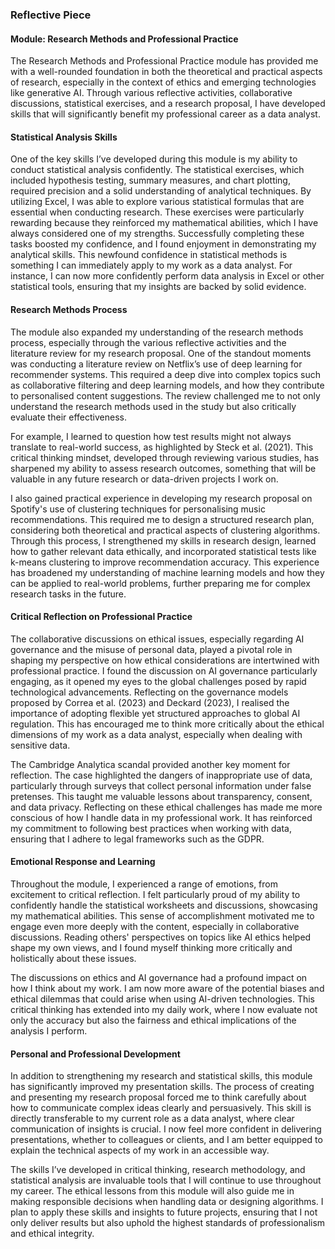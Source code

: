 ### Reflective Piece

#### Module: Research Methods and Professional Practice

The Research Methods and Professional Practice module has provided me with a well-rounded foundation in both the theoretical and practical aspects of research, especially in the context of ethics and emerging technologies like generative AI. Through various reflective activities, collaborative discussions, statistical exercises, and a research proposal, I have developed skills that will significantly benefit my professional career as a data analyst.

#### Statistical Analysis Skills

One of the key skills I’ve developed during this module is my ability to conduct statistical analysis confidently. The statistical exercises, which included hypothesis testing, summary measures, and chart plotting, required precision and a solid understanding of analytical techniques. By utilizing Excel, I was able to explore various statistical formulas that are essential when conducting research.
These exercises were particularly rewarding because they reinforced my mathematical abilities, which I have always considered one of my strengths. Successfully completing these tasks boosted my confidence, and I found enjoyment in demonstrating my analytical skills. This newfound confidence in statistical methods is something I can immediately apply to my work as a data analyst. For instance, I can now more confidently perform data analysis in Excel or other statistical tools, ensuring that my insights are backed by solid evidence.

#### Research Methods Process

The module also expanded my understanding of the research methods process, especially through the various reflective activities and the literature review for my research proposal. One of the standout moments was conducting a literature review on Netflix’s use of deep learning for recommender systems. This required a deep dive into complex topics such as collaborative filtering and deep learning models, and how they contribute to personalised content suggestions. The review challenged me to not only understand the research methods used in the study but also critically evaluate their effectiveness.

For example, I learned to question how test results might not always translate to real-world success, as highlighted by Steck et al. (2021). This critical thinking mindset, developed through reviewing various studies, has sharpened my ability to assess research outcomes, something that will be valuable in any future research or data-driven projects I work on.

I also gained practical experience in developing my research proposal on Spotify's use of clustering techniques for personalising music recommendations. This required me to design a structured research plan, considering both theoretical and practical aspects of clustering algorithms. Through this process, I strengthened my skills in research design, learned how to gather relevant data ethically, and incorporated statistical tests like k-means clustering to improve recommendation accuracy. This experience has broadened my understanding of machine learning models and how they can be applied to real-world problems, further preparing me for complex research tasks in the future.

#### Critical Reflection on Professional Practice

The collaborative discussions on ethical issues, especially regarding AI governance and the misuse of personal data, played a pivotal role in shaping my perspective on how ethical considerations are intertwined with professional practice. I found the discussion on AI governance particularly engaging, as it opened my eyes to the global challenges posed by rapid technological advancements. Reflecting on the governance models proposed by Correa et al. (2023) and Deckard (2023), I realised the importance of adopting flexible yet structured approaches to global AI regulation. This has encouraged me to think more critically about the ethical dimensions of my work as a data analyst, especially when dealing with sensitive data.

The Cambridge Analytica scandal provided another key moment for reflection. The case highlighted the dangers of inappropriate use of data, particularly through surveys that collect personal information under false pretenses. This taught me valuable lessons about transparency, consent, and data privacy. Reflecting on these ethical challenges has made me more conscious of how I handle data in my professional work. It has reinforced my commitment to following best practices when working with data, ensuring that I adhere to legal frameworks such as the GDPR.

#### Emotional Response and Learning

Throughout the module, I experienced a range of emotions, from excitement to critical reflection. I felt particularly proud of my ability to confidently handle the statistical worksheets and discussions, showcasing my mathematical abilities. This sense of accomplishment motivated me to engage even more deeply with the content, especially in collaborative discussions. Reading others' perspectives on topics like AI ethics helped shape my own views, and I found myself thinking more critically and holistically about these issues.

The discussions on ethics and AI governance had a profound impact on how I think about my work. I am now more aware of the potential biases and ethical dilemmas that could arise when using AI-driven technologies. This critical thinking has extended into my daily work, where I now evaluate not only the accuracy but also the fairness and ethical implications of the analysis I perform.

#### Personal and Professional Development

In addition to strengthening my research and statistical skills, this module has significantly improved my presentation skills. The process of creating and presenting my research proposal forced me to think carefully about how to communicate complex ideas clearly and persuasively. This skill is directly transferable to my current role as a data analyst, where clear communication of insights is crucial. I now feel more confident in delivering presentations, whether to colleagues or clients, and I am better equipped to explain the technical aspects of my work in an accessible way.

The skills I’ve developed in critical thinking, research methodology, and statistical analysis are invaluable tools that I will continue to use throughout my career. The ethical lessons from this module will also guide me in making responsible decisions when handling data or designing algorithms. I plan to apply these skills and insights to future projects, ensuring that I not only deliver results but also uphold the highest standards of professionalism and ethical integrity.

